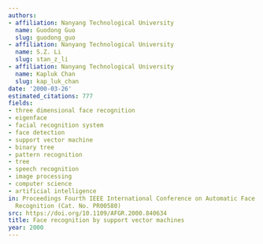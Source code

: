 ```yaml
---
authors:
- affiliation: Nanyang Technological University
  name: Guodong Guo
  slug: guodong_guo
- affiliation: Nanyang Technological University
  name: S.Z. Li
  slug: stan_z_li
- affiliation: Nanyang Technological University
  name: Kapluk Chan
  slug: kap_luk_chan
date: '2000-03-26'
estimated_citations: 777
fields:
- three dimensional face recognition
- eigenface
- facial recognition system
- face detection
- support vector machine
- binary tree
- pattern recognition
- tree
- speech recognition
- image processing
- computer science
- artificial intelligence
in: Proceedings Fourth IEEE International Conference on Automatic Face and Gesture
  Recognition (Cat. No. PR00580)
src: https://doi.org/10.1109/AFGR.2000.840634
title: Face recognition by support vector machines
year: 2000
---
```

